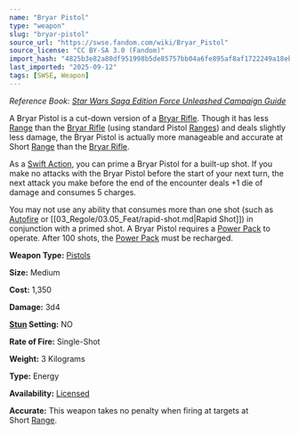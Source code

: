 ```yaml
---
name: "Bryar Pistol"
type: "weapon"
slug: "bryar-pistol"
source_url: "https://swse.fandom.com/wiki/Bryar_Pistol"
source_license: "CC BY-SA 3.0 (Fandom)"
import_hash: "4825b3e82a80df951998b5de85757bb04a6fe895af8af1722249a18eb3fd63d1"
last_imported: "2025-09-12"
tags: [SWSE, Weapon]
---
```

*Reference Book: [Star Wars Saga Edition Force Unleashed Campaign Guide](https://swse.fandom.com/wiki/Star_Wars_Saga_Edition_Force_Unleashed_Campaign_Guide)*

A Bryar Pistol is a cut-down version of a [Bryar Rifle](https://swse.fandom.com/wiki/Bryar_Rifle). Though it has less [Range](https://swse.fandom.com/wiki/Range) than the [Bryar Rifle](https://swse.fandom.com/wiki/Bryar_Rifle) (using standard Pistol [Ranges](https://swse.fandom.com/wiki/Ranges)) and deals slightly less damage, the Bryar Pistol is actually more manageable and accurate at Short [Range](https://swse.fandom.com/wiki/Range) than the [Bryar Rifle](https://swse.fandom.com/wiki/Bryar_Rifle).

As a [Swift Action](https://swse.fandom.com/wiki/Swift_Action), you can prime a Bryar Pistol for a built-up shot. If you make no attacks with the Bryar Pistol before the start of your next turn, the next attack you make before the end of the encounter deals +1 die of damage and consumes 5 charges.

You may not use any ability that consumes more than one shot (such as [Autofire](https://swse.fandom.com/wiki/Autofire) or [[03_Regole/03.05_Feat/rapid-shot.md|Rapid Shot]]) in conjunction with a primed shot. A Bryar Pistol requires a [Power Pack](https://swse.fandom.com/wiki/Power_Pack) to operate. After 100 shots, the [Power Pack](https://swse.fandom.com/wiki/Power_Pack) must be recharged.

**Weapon Type:** [Pistols](https://swse.fandom.com/wiki/Pistols)

**Size:** Medium

**Cost:** 1,350

**Damage:** 3d4

**[Stun](https://swse.fandom.com/wiki/Stun) Setting:** NO

**Rate of Fire:** Single-Shot

**Weight:** 3 Kilograms

**Type:** Energy

**Availability:** [Licensed](https://swse.fandom.com/wiki/Licensed)

**Accurate:** This weapon takes no penalty when firing at targets at Short [Range](https://swse.fandom.com/wiki/Range).